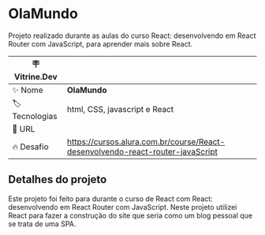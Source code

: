 # OlaMundo

Projeto realizado durante as aulas do curso React: desenvolvendo em React Router com JavaScript, para aprender mais sobre React.


| :placard: Vitrine.Dev |     |
| -------------  | --- |
| :sparkles: Nome        | **OlaMundo**
| :label: Tecnologias | html, CSS, javascript e React
| :rocket: URL         | 
| :fire: Desafio     | https://cursos.alura.com.br/course/React-desenvolvendo-react-router-javaScript




## Detalhes do projeto

Este projeto foi feito para durante o curso de React com React: desenvolvendo em React Router com JavaScript.
Neste projeto utilizei React para fazer a construção do site que seria como um blog pessoal que se trata de uma SPA.
